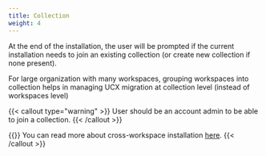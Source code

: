 ```yaml
---
title: Collection
weight: 4
---
```


At the end of the installation, the user will be prompted if the current installation needs to join an existing collection (or create new collection if none present).

For large organization with many workspaces, grouping workspaces into collection helps in managing UCX migration at collection level (instead of workspaces level) 

{{< callout type="warning" >}}
User should be an account admin to be able to join a collection.
{{< /callout >}}


{{<callout type="info">}}
You can read more about cross-workspace installation [here](docs/reference/commands/cross_workspace).
{{< /callout >}}
